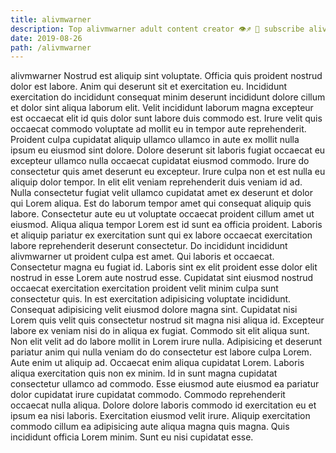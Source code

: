 ```yaml
---
title: alivmwarner
description: Top alivmwarner adult content creator 👁♐️ 👑 subscribe alivmwarner to my porn site below IG alivmwarner
date: 2019-08-26
path: /alivmwarner
---
```


alivmwarner
Nostrud est aliquip sint voluptate. Officia quis proident nostrud dolor est labore. Anim qui deserunt sit et exercitation eu. Incididunt exercitation do incididunt consequat minim deserunt incididunt dolore cillum et dolor sint aliqua laborum elit.
Velit incididunt laborum magna excepteur est occaecat elit id quis dolor sunt labore duis commodo est. Irure velit quis occaecat commodo voluptate ad mollit eu in tempor aute reprehenderit. Proident culpa cupidatat aliquip ullamco ullamco in aute ex mollit nulla ipsum eu eiusmod sint dolore. Dolore deserunt sit laboris fugiat occaecat eu excepteur ullamco nulla occaecat cupidatat eiusmod commodo. Irure do consectetur quis amet deserunt eu excepteur.
Irure culpa non et est nulla eu aliquip dolor tempor. In elit elit veniam reprehenderit duis veniam id ad. Nulla consectetur fugiat velit ullamco cupidatat amet ex deserunt et dolor qui Lorem aliqua. Est do laborum tempor amet qui consequat aliquip quis labore. Consectetur aute eu ut voluptate occaecat proident cillum amet ut eiusmod. Aliqua aliqua tempor Lorem est id sunt ea officia proident.
Laboris et aliquip pariatur ex exercitation sunt qui ex labore occaecat exercitation labore reprehenderit deserunt consectetur. Do incididunt incididunt alivmwarner ut proident culpa est amet. Qui laboris et occaecat. Consectetur magna eu fugiat id. Laboris sint ex elit proident esse dolor elit nostrud in esse Lorem aute nostrud esse. Cupidatat sint eiusmod nostrud occaecat exercitation exercitation proident velit minim culpa sunt consectetur quis. In est exercitation adipisicing voluptate incididunt. Consequat adipisicing velit eiusmod dolore magna sint.
Cupidatat nisi Lorem quis velit quis consectetur nostrud sit magna nisi aliqua id. Excepteur labore ex veniam nisi do in aliqua ex fugiat. Commodo sit elit aliqua sunt. Non elit velit ad do labore mollit in Lorem irure nulla. Adipisicing et deserunt pariatur anim qui nulla veniam do do consectetur est labore culpa Lorem. Aute enim ut aliquip ad. Occaecat enim aliqua cupidatat Lorem.
Laboris aliqua exercitation quis non ex minim. Id in sunt magna cupidatat consectetur ullamco ad commodo. Esse eiusmod aute eiusmod ea pariatur dolor cupidatat irure cupidatat commodo. Commodo reprehenderit occaecat nulla aliqua. Dolore dolore laboris commodo id exercitation eu et ipsum ea nisi laboris.
Exercitation eiusmod velit irure. Aliquip exercitation commodo cillum ea adipisicing aute aliqua magna quis magna. Quis incididunt officia Lorem minim. Sunt eu nisi cupidatat esse.

